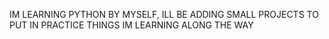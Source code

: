   IM LEARNING PYTHON BY MYSELF, ILL BE ADDING SMALL PROJECTS TO PUT IN PRACTICE THINGS IM LEARNING ALONG THE WAY 

